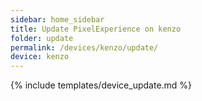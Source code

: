 ```yaml
---
sidebar: home_sidebar
title: Update PixelExperience on kenzo
folder: update
permalink: /devices/kenzo/update/
device: kenzo
---
```

{% include templates/device_update.md %}
